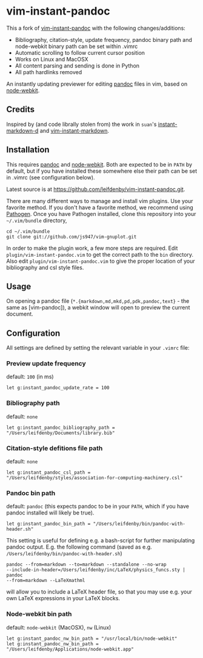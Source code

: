 vim-instant-pandoc
==================

This a fork of [vim-instant-pandoc] with the following changes/additions:

  [vim-instant-pandoc]: https://github.com/js947/vim-instant-pandoc

- Bibliography, citation-style, update frequency, pandoc binary path and
node-webkit binary path can be set within .vimrc
- Automatic scrolling to follow current cursor position
- Works on Linux and MacOSX
- All content parsing and sending is done in Python
- All path hardlinks removed

An instantly updating previewer for editing [pandoc] files in vim, based on 
[node-webkit].

  [pandoc]: http://johnmacfarlane.net/pandoc/
  [node-webkit]: https://github.com/rogerwang/node-webkit

Credits
-------

Inspired by (and code librally stolen from) the work in `suan`'s 
[instant-markdown-d] and [vim-instant-markdown].

  [instant-markdown-d]: https://github.com/suan/instant-markdown-d
  [vim-instant-markdown]: https://github.com/suan/vim-instant-markdown

Installation
------------

This requires [pandoc] and [node-webkit]. Both are expected to be in `PATH` by
default, but if you have installed these somewhere else their path can be set in
.vimrc (see configuration below).

Latest source is at <https://github.com/leifdenby/vim-instant-pandoc.git>.

There are many different ways to manage and install vim plugins. Use your 
favorite method. If you don't have a favorite method, we recommend using
[Pathogen]. Once you have Pathogen installed, clone this repository into
your
`~/.vim/bundle` directory,

    cd ~/.vim/bundle
    git clone git://github.com/js947/vim-gnuplot.git

In order to make the plugin work, a few more steps are required. Edit 
`plugin/vim-instant-pandoc.vim` to get the correct path to the `bin` directory. 
Also edit `plugin/vim-instant-pandoc.vim` to give the proper location of your 
bibliography and csl style files.

  [Pathogen]: https://github.com/tpope/vim-pathogen

Usage
-----

On opening a pandoc file (`*.{markdown,md,mkd,pd,pdk,pandoc,text}` - the same 
as [vim-pandoc]), a webkit window will open to preview the current document. 


## Configuration
All settings are defined by setting the relevant variable in your `.vimrc` file:

### Preview update frequency
default: `100` (in ms)

	let g:instant_pandoc_update_rate = 100

### Bibliography path
default: `none`

	let g:instant_pandoc_bibliography_path = "/Users/leifdenby/Documents/library.bib"

### Citation-style defitions file path
default: `none`

	let g:instant_pandoc_csl_path =
	"/Users/leifdenby/styles/association-for-computing-machinery.csl"

### Pandoc bin path
default: `pandoc` (this expects pandoc to be in your `PATH`, which if you have
pandoc installed will likely be true).

	let g:instant_pandoc_bin_path = "/Users/leifdenby/bin/pandoc-with-header.sh"

This setting is useful for defining e.g.
a bash-script for further manipulating pandoc output. E.g. the following command
(saved as e.g. `/Users/leifdenby/bin/pandoc-with-header.sh`)

	pandoc --from=markdown --to=markdown --standalone --no-wrap
	--include-in-header=/Users/leifdenby/inc/LaTeX/physics_funcs.sty | pandoc
	--from=markdown --LaTeXmathml

will allow you to include a LaTeX header file, so that you may use e.g. your own
LaTeX expressions in your LaTeX blocks.

### Node-webkit bin path
default: `node-webkit` (MacOSX), `nw` (Linux)

	let g:instant_pandoc_nw_bin_path = "/usr/local/bin/node-webkit"
	let g:instant_pandoc_nw_bin_path =
	"/Users/leifdenby/Applications/node-webkit.app"

